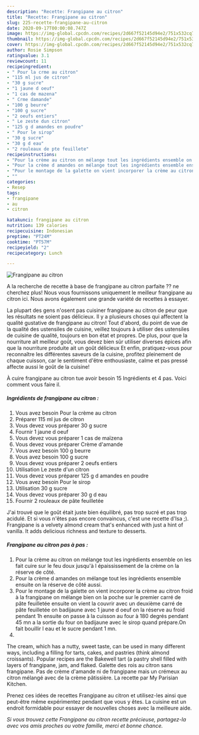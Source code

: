 ```yaml
---
description: "Recette: Frangipane au citron"
title: "Recette: Frangipane au citron"
slug: 225-recette-frangipane-au-citron
date: 2020-09-17T00:00:08.747Z
image: https://img-global.cpcdn.com/recipes/2d667f52145d94e2/751x532cq70/frangipane-au-citron-photo-principale-de-la-recette.jpg
thumbnail: https://img-global.cpcdn.com/recipes/2d667f52145d94e2/751x532cq70/frangipane-au-citron-photo-principale-de-la-recette.jpg
cover: https://img-global.cpcdn.com/recipes/2d667f52145d94e2/751x532cq70/frangipane-au-citron-photo-principale-de-la-recette.jpg
author: Rosie Simpson
ratingvalue: 3.1
reviewcount: 11
recipeingredient:
- " Pour la crme au citron"
- "115 ml jus de citron"
- "30 g sucre"
- "1 jaune d oeuf"
- "1 cas de mazena"
- " Crme damande"
- "100 g beurre"
- "100 g sucre"
- "2 oeufs entiers"
- " Le zeste dun citron"
- "125 g d amandes en poudre"
- " Pour le sirop"
- "30 g sucre"
- "30 g d eau"
- "2 rouleaux de pte feuillete"
recipeinstructions:
- "Pour la crème au citron on mélange tout les ingrédients ensemble on les fait cuire sur le feu doux jusqu&#39;à l épaississement de la crème on la réserve de côté."
- "Pour la crème d amandes on mélange tout les ingrédients ensemble ensuite on la réserve de côté aussi."
- "Pour le montage de la galette on vient incorporer la crème au citron froid à la frangipane on mélange bien on la poche sur le premier carré de pâte feuilletée ensuite on vient la couvrir avec un deuxième carré de pâte feuilletée on badijaune avec 1 jaune d oeuf on la réserve au froid pendant 1h ensuite on passe à la cuisson au four à 180 degrés pendant 45 mn a la sortie du four on badijaune avec le sirop quand prépare.On fait bouillir l eau et le sucre pendant 1 mn."
- ""
categories:
- Resep
tags:
- frangipane
- au
- citron

katakunci: frangipane au citron 
nutrition: 139 calories
recipecuisine: Indonesian
preptime: "PT24M"
cooktime: "PT57M"
recipeyield: "2"
recipecategory: Lunch

---
```



![Frangipane au citron](https://img-global.cpcdn.com/recipes/2d667f52145d94e2/751x532cq70/frangipane-au-citron-photo-principale-de-la-recette.jpg)

A la recherche de recette à base de frangipane au citron parfaite ?? ne cherchez plus! Nous vous fournissons uniquement le meilleur frangipane au citron ici. Nous avons également une grande variété de recettes à essayer.

La plupart des gens n'osent pas cuisiner frangipane au citron de peur que les résultats ne soient pas délicieux. Il y a plusieurs choses qui affectent la qualité gustative de frangipane au citron! Tout d'abord, du point de vue de la qualité des ustensiles de cuisine, veillez toujours à utiliser des ustensiles de cuisine de qualité, toujours en bon état et propres. De plus, pour que la nourriture ait meilleur goût, vous devez bien sûr utiliser diverses épices afin que la nourriture produite ait un goût délicieux Et enfin, pratiquez-vous pour reconnaître les différentes saveurs de la cuisine, profitez pleinement de chaque cuisson, car le sentiment d'être enthousiaste, calme et pas pressé affecte aussi le goût de la cuisine!

<!--inarticleads1-->

À cuire frangipane au citron tue avoir besoin 15 Ingrédients et 4 pas. Voici comment vous faire il.

##### Ingrédients de frangipane au citron :

1. Vous avez besoin  Pour la crème au citron
1. Préparer 115 ml jus de citron
1. Vous devez vous préparer 30 g sucre
1. Fournir 1 jaune d oeuf
1. Vous devez vous préparer 1 cas de maïzena
1. Vous devez vous préparer  Crème d&#39;amande
1. Vous avez besoin 100 g beurre
1. Vous avez besoin 100 g sucre
1. Vous devez vous préparer 2 oeufs entiers
1. Utilisation  Le zeste d&#39;un citron
1. Vous devez vous préparer 125 g d amandes en poudre
1. Vous avez besoin  Pour le sirop
1. Utilisation 30 g sucre
1. Vous devez vous préparer 30 g d eau
1. Fournir 2 rouleaux de pâte feuilletée


J&#39;ai trouvé que le goût était juste bien équilibré, pas trop sucré et pas trop acidulé. Et si vous n&#39;êtes pas encore convaincus, c&#39;est une recette d&#39;Isa ;). Frangipane is a velvety almond cream that&#39;s enhanced with just a hint of vanilla. It adds delicious richness and texture to desserts. 

<!--inarticleads2-->

##### Frangipane au citron pas à pas :

1. Pour la crème au citron on mélange tout les ingrédients ensemble on les fait cuire sur le feu doux jusqu&#39;à l épaississement de la crème on la réserve de côté.
1. Pour la crème d amandes on mélange tout les ingrédients ensemble ensuite on la réserve de côté aussi.
1. Pour le montage de la galette on vient incorporer la crème au citron froid à la frangipane on mélange bien on la poche sur le premier carré de pâte feuilletée ensuite on vient la couvrir avec un deuxième carré de pâte feuilletée on badijaune avec 1 jaune d oeuf on la réserve au froid pendant 1h ensuite on passe à la cuisson au four à 180 degrés pendant 45 mn a la sortie du four on badijaune avec le sirop quand prépare.On fait bouillir l eau et le sucre pendant 1 mn.
1. 


The cream, which has a nutty, sweet taste, can be used in many different ways, including a filling for tarts, cakes, and pastries (think almond croissants). Popular recipes are the Bakewell tart (a pastry shell filled with layers of frangipane, jam, and flaked. Galette des rois au citron sans frangipane. Pas de crème d&#39;amande ni de frangipane mais un crémeux au citron mélangé avec de la crème pâtissière. La recette par My Parisian Kitchen. 

<!--inarticleads1-->

<p>
Prenez ces idées de recettes Frangipane au citron et utilisez-les ainsi que peut-être même expérimentez pendant que vous y êtes. La cuisine est un endroit formidable pour essayer de nouvelles choses avec la meilleure aide.
</p>

<p>
<i>Si vous trouvez cette Frangipane au citron recette précieuse, partagez-la avec vos amis proches ou votre famille, merci et bonne chance.</i>
</p>
